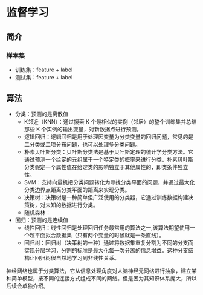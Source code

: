 # 监督学习

## 简介

### 样本集

- 训练集：feature + label
- 测试集：feature + label

## 算法

- 分类：预测的是离散值
  - K邻近（KNN）：通过搜索 K 个最相似的实例（邻居）的整个训练集并总结那些 K 个实例的输出变量，对新数据点进行预测。
  - 逻辑回归：逻辑回归是用于处理因变量为分类变量的回归问题，常见的是二分类或二项分布问题，也可以处理多分类问题。
  - 朴素贝叶斯分类：贝叶斯分类法是基于贝叶斯定理的统计学分类方法。它通过预测一个给定的元组属于一个特定类的概率来进行分类。朴素贝叶斯分类假定一个属性值在给定类的影响独立于其他属性的，即类条件独立性。
  - SVM：支持向量机把分类问题转化为寻找分类平面的问题，并通过最大化分类边界点距离分类平面的距离来实现分类。
  - 决策树：决策树是一种简单但广泛使用的分类器，它通过训练数据构建决策树，对未知的数据进行分类。
  - 随机森林：
- 回归：预测的是连续值
  - 线性回归：线性回归是处理回归任务最常用的算法之一,该算法期望使用一个超平面拟合数据集（只有两个变量的时候就是一条直线）。
  - 回归树：回归树（决策树的一种）通过将数据集重复分割为不同的分支而实现分层学习，分割的标准是最大化每一次分离的信息增益。这种分支结构让回归树很自然地学习到非线性关系。

神经网络也属于分类算法，它从信息处理角度对人脑神经元网络进行抽象，建立某种简单模型，按不同的连接方式组成不同的网络。但是因为其知识体系庞大，所以后续会单独介绍。
